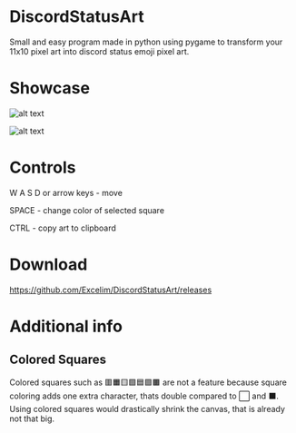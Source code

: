 # DiscordStatusArt
Small and easy program made in python using pygame to transform your 11x10 pixel art into discord status emoji pixel art.

# Showcase
![alt text](https://i.imgur.com/xezdo9v.png)

![alt text](https://i.imgur.com/SfGH4tG.gif)

# Controls
W A S D or arrow keys - move

SPACE - change color of selected square

CTRL - copy art to clipboard

# Download
https://github.com/Excelim/DiscordStatusArt/releases

# Additional info
## Colored Squares
Colored squares such as 🟥🟧🟨🟩🟦🟪🟫 are not a feature because square coloring adds one extra character, thats double compared to ⬜ and ⬛. Using colored squares would drastically shrink the canvas, that is already not that big.